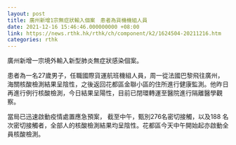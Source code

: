 ```yaml
---
layout: post
title: 廣州新增1宗無症狀輸入個案　患者為貨機機組人員
date: 2021-12-16 15:46:46.000000000 +08:00
link: https://news.rthk.hk/rthk/ch/component/k2/1624504-20211216.htm
categories: rthk
---
```


廣州新增一宗境外輸入新型肺炎無症狀感染個案。

患者為一名27歲男子，任職國際貨運航班機組人員，周一從法國巴黎飛往廣州， 海關核酸檢測結果呈陰性，之後返回花都區金聯小區的住所進行健康監測。他昨日再進行例行核酸檢測，今日結果呈陽性，目前已閉環轉運至醫院進行隔離醫學觀察。

當局已迅速啟動疫情處置應急預案， 截至中午，甄別276名密切接觸，以及188 名次密切接觸者，全部人的核酸檢測結果均呈陰性。花都區今天中午開始起亦啟動全員核酸檢測。

